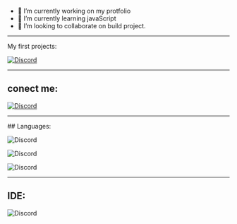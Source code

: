 - 🔭 I’m currently working on my protfolio
- 🌱 I’m currently learning javaScript
- 👯 I’m looking to collaborate on build project. <br>
<hr>
 My first projects:<br>
 
 [![Discord](https://img.shields.io/discord/416652224505184276?color=%235865F2&label=See%20My%20project)](https://lielitzchak.github.io/DJ-avi-chekol/)
 
<hr>

## conect me:

[![Discord](https://img.shields.io/badge/LinkedIn-0077B5?style=for-the-badge&logo=linkedin&logoColor=white)](https://www.linkedin.com/in/liel-itzchak-b663b0211/)

<hr>
## Languages:

![Discord](https://img.shields.io/badge/HTML5-E34F26?style=for-the-badge&logo=html5&logoColor=white)


![Discord](https://img.shields.io/badge/CSS3-1572B6?style=for-the-badge&logo=css3&logoColor=white)


![Discord](https://img.shields.io/badge/JavaScript-323330?style=for-the-badge&logo=javascript&logoColor=F7DF1E)


<hr>

## IDE:
![Discord](https://img.shields.io/badge/Visual_Studio_Code-0078D4?style=for-the-badge&logo=visual%20studio%20code&logoColor=white)




